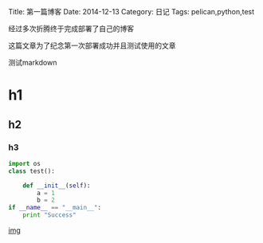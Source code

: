 Title: 第一篇博客
Date: 2014-12-13
Category: 日记
Tags: pelican,python,test

经过多次折腾终于完成部署了自己的博客

这篇文章为了纪念第一次部署成功并且测试使用的文章

测试markdown

# h1

## h2

### h3

```Python
import os
class test():

    def __init__(self):
        a = 1
        b = 2
if __name__ == "__main__":
    print "Success"
```

[img](http://pyconcn.qiniudn.com/zoomquiet/stuff14/logo/qiniu-logo.png?imageView2/2/w/300)